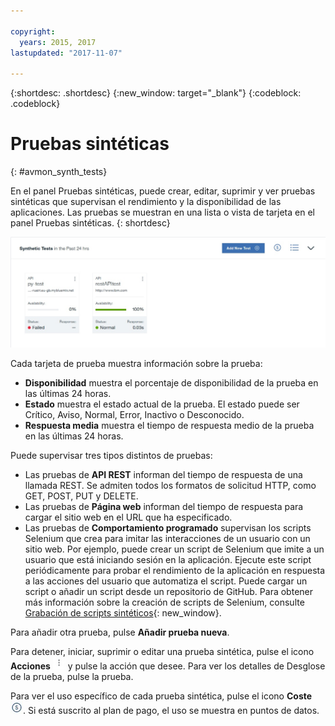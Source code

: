 ```yaml
---

copyright:
  years: 2015, 2017
lastupdated: "2017-11-07"

---
```


{:shortdesc: .shortdesc}
{:new_window: target="_blank"}
{:codeblock: .codeblock}


# Pruebas sintéticas
{: #avmon_synth_tests}

En el panel Pruebas sintéticas, puede crear, editar, suprimir y ver pruebas sintéticas que supervisan el rendimiento y la disponibilidad de las aplicaciones. Las pruebas se muestran en una lista o vista de tarjeta en el panel Pruebas sintéticas.
{: shortdesc}

![El panel Pruebas sintéticas.](images/syn_tests_pane.jpg)

Cada tarjeta de prueba muestra información sobre la prueba:

- **Disponibilidad** muestra el porcentaje de disponibilidad de la prueba en las últimas 24 horas.
- **Estado** muestra el estado actual de la prueba. El estado puede ser Crítico, Aviso, Normal, Error, Inactivo o Desconocido.
- **Respuesta media** muestra el tiempo de respuesta medio de la prueba en las últimas 24 horas.

Puede supervisar tres tipos distintos de pruebas:

- Las pruebas de **API REST** informan del tiempo de respuesta de una llamada REST. Se admiten todos los formatos de solicitud HTTP, como GET, POST, PUT y DELETE.
- Las pruebas de **Página web** informan del tiempo de respuesta para cargar el sitio web en el URL que ha especificado.
- Las pruebas de **Comportamiento programado** supervisan los scripts Selenium que crea para imitar las interacciones de un usuario con un sitio web. Por ejemplo, puede crear un script de Selenium que imite a un usuario que está iniciando sesión en la aplicación. Ejecute este script periódicamente para probar el rendimiento de la aplicación en respuesta a las acciones del usuario que automatiza el script. Puede cargar un script o añadir un script desde un repositorio de GitHub. Para obtener más información sobre la creación de scripts de Selenium, consulte [Grabación de scripts sintéticos](http://www.ibm.com/support/knowledgecenter/SSMKFH/com.ibm.apmaas.doc/install/admin_syn_record_script.htm "(Se abre en un nuevo separador o ventana)"){: new_window}.

Para añadir otra prueba, pulse **Añadir prueba nueva**.

Para detener, iniciar, suprimir o editar una prueba sintética, pulse el icono **Acciones** ![icono Acciones](images/actions_icn_white_smll.jpg) y pulse la acción que desee. Para ver los detalles de Desglose de la prueba, pulse la prueba.

Para ver el uso específico de cada prueba sintética, pulse el icono **Coste** ![icono Coste](images/cost_icn_white_smll.jpg). Si está suscrito al plan de pago, el uso se muestra en puntos de datos.
